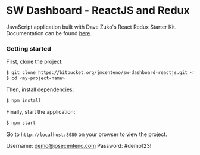 # SW Dashboard - ReactJS and Redux

JavaScript application built with Dave Zuko's React Redux Starter Kit. Documentation can be found [here](https://github.com/davezuko/react-redux-starter-kit).

### Getting started

First, clone the project:

```bash
$ git clone https://bitbucket.org/jmcenteno/sw-dashboard-reactjs.git <my-project-name>
$ cd <my-project-name>
```

Then, install dependencies:

```bash
$ npm install
```

Finally, start the application:

```bash
$ npm start
```

Go to `http://localhost:8080` on your browser to view the project.

Username: demo@josecenteno.com
Password: #demo123!
